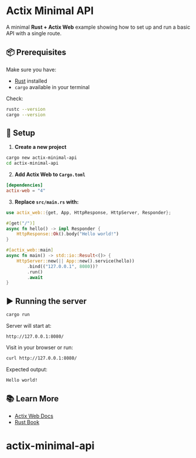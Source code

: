 # Actix Minimal API

A minimal **Rust + Actix Web** example showing how to set up and run a basic API with a single route.

## 📦 Prerequisites

Make sure you have:

* [Rust](https://www.rust-lang.org/tools/install) installed
* `cargo` available in your terminal

Check:

```bash
rustc --version
cargo --version
```

## 🚀 Setup

1. **Create a new project**

```bash
cargo new actix-minimal-api
cd actix-minimal-api
```

2. **Add Actix Web to `Cargo.toml`**

```toml
[dependencies]
actix-web = "4"
```

3. **Replace `src/main.rs` with:**

```rust
use actix_web::{get, App, HttpResponse, HttpServer, Responder};

#[get("/")]
async fn hello() -> impl Responder {
    HttpResponse::Ok().body("Hello world!")
}

#[actix_web::main]
async fn main() -> std::io::Result<()> {
    HttpServer::new(|| App::new().service(hello))
        .bind(("127.0.0.1", 8080))?
        .run()
        .await
}
```

## ▶ Running the server

```bash
cargo run
```

Server will start at:

```
http://127.0.0.1:8080/
```

Visit in your browser or run:

```bash
curl http://127.0.0.1:8080/
```

Expected output:

```
Hello world!
```

## 📚 Learn More

* [Actix Web Docs](https://actix.rs/)
* [Rust Book](https://doc.rust-lang.org/book/)
# actix-minimal-api
